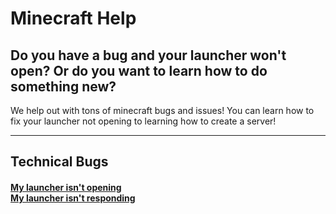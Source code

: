 # Minecraft Help
<h2>Do you have a bug and your launcher won't open? Or do you want to learn how to do something new?</h2>
<p>We help out with tons of minecraft bugs and issues! You can learn how to fix your launcher not opening to learning how to create a server!</p>

<hr>

<h2>Technical Bugs</h2>
<h4>
  <a href="https://darthvader1925.github.io/MC-Help/bugs/launcher-not-opening.html" target="_blank">My launcher isn't opening</a>
  <br>
  <a href="https://darthvader1925.github.io/MC-Help/bugs/launcher-not-responding.html" target="_blank">My launcher isn't responding</a>
  </h4>
